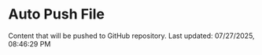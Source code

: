 # Auto Push File

Content that will be pushed to GitHub repository.
Last updated: 07/27/2025, 08:46:29 PM